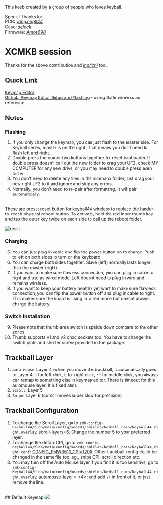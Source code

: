 This keeb created by a group of people who loves keyball.

Special Thanks to: <br>
PCB: *[yangxing844](https://github.com/yangxing844)* <br>
Case: *[delock](https://github.com/delock)* <br>
Firmware: *[Amos698](https://github.com/Amos698)* <br>

# XCMKB session
Thanks for the above contribution and *[inorichi](https://github.com/inorichi/zmk-pmw3610-driver)* too.

## Quick Link
[Keymap Editor](https://nickcoutsos.github.io/keymap-editor/) <br>
[Github, Keymap Editor Setup and Flashing](https://github.com/superxc3/zmk_config_sofle#steps) - using Sofle wireless as reference<br>


## Notes
### Flashing
1. If you only change the keymap, you can just flash to the master side. For Keyball series, master is on the right. That means you don’t need to flash left and right.
2. Double press the corner two buttons together for reset bootloader. If double press doesn’t call out the new folder to drag your UF2, check MY COMPUTER for any new drive, or you may need to double press even faster.
3. You don’t need to delete any files in the nicenano folder, just drag your new right UF2 to it and ignore and skip any errors.
4. Normally, you don’t need to re-pair after formatting. It will pair automatically.  
   <br>
   
These are preset reset button for keyball44 wireless to replace the harder-to-reach physical reboot button. To activate, hold the red inner thumb key and tap the outer key twice on each side to call up the reboot folder.

![reset](https://github.com/user-attachments/assets/63f2e24d-7cbc-481e-90fe-47784b63bab0)


   
### Charging
5. You can just plug in cable and flip the power button on to charge. Push to left on both sides to turn on the keyboard.
6. You can charge both sides togehter. Slave (left) normally lasts longer than the master (right).
7. If you want to make sure flawless connection, you can plug in cable to right and use as wired mode. Left doesnt need to plug in wire and remains wireless.
8. If you want to keep your battery healthy yet want to make sure flawless connection, you can flip the power button off and plug in cable to right. This makes sure the board is using in wired mode but doesnt always charge the battery.

### Switch Installation
9. Please note that thumb area switch is upside down compare to the other zones.
10. Thumb supports v1 and v2 choc sockets too. You have to change the switch plate and shorter screw provided in the package.
 
## Trackball Layer
1. `Auto Mouse`: Layer 4 (when you move the trackball, it automatically goes to Layer 4. `J` for left click, `L` for right click, `:"` for middle click, you always can remap to something else in keymap editor. There is timeout for this automouse layer. It is fixed atm).
2. `Scroll`: Layer 5
3. `Snipe`: Layer 6 (cursor moves super slow for precision)

## Trackball Configuration
1. To change the Scroll Layer, go to `zmk-config-Keyball44/blob/main/config/boards/shields/keyball_nano/keyball44_right.overlay`: [scroll-layers=5](https://github.com/superxc3/zmk-config-Keyball44/blob/f8baf78875826e159ae2df97b634e0c81fdea17c/config/boards/shields/keyball_nano/keyball44_right.overlay#L57). Change the number 5 to your preferred layer.
2. To change the defaul CPI, go to `zmk-config-Keyball44/blob/main/config/boards/shields/keyball_nano/keyball44_right.conf`: [CONFIG_PMW3610_CPI=1200](https://github.com/superxc3/zmk-config-Keyball44/blob/f8baf78875826e159ae2df97b634e0c81fdea17c/config/boards/shields/keyball_nano/keyball44_right.conf#L7). Other trackball config could be changed in the same file too, eg., snipe CPI, scroll direction etc.
3. You may turn off the Auto Mouse layer if you find it is too sensitive, go to `zmk-config-Keyball44/blob/main/config/boards/shields/keyball_nano/keyball44_right.overlay`: [automouse-layer = <4>;](https://github.com/superxc3/zmk-config-Keyball44/blob/ff51495a1cc33ca3d4c3b530bc5b413b647f6a70/config/boards/shields/keyball_nano/keyball44_right.overlay#L59) and add `//` in front of it, or just remove the line. 

<br>
## Default Keymap
<img src="keymap-drawer/keyball44.svg" >


